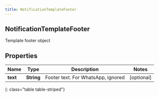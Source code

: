 ```yaml
---
title: NotificationTemplateFooter
---
```

## NotificationTemplateFooter
Template footer object

## Properties

|Name | Type | Description | Notes|
|------------ | ------------- | ------------- | -------------|
| **text** | **String** | Footer text. For WhatsApp, ignored | [optional] |
{: class="table table-striped"}


